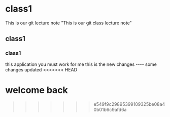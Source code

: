 # class1
This is our git lecture note
"This is our git class lecture note"
## class1
### class1
 
 this application you must work for me 
 this is the new changes ----
 some changes updated
<<<<<<< HEAD

 welcome back
=======
>>>>>>> e549f9c29895399109325be08a40b01b6c9afd6a
